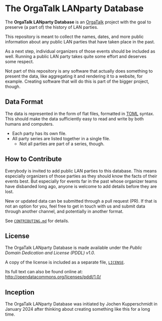 # The OrgaTalk LANparty Database

The **OrgaTalk LANparty Database** is an
[OrgaTalk](https://www.orgatalk.de/board/) project with the goal to
preserve (a part of) the history of LAN parties.

This repository is meant to collect the names, dates, and more public
information about any public LAN parties that have taken place in the
past.

As a next step, individual organizers of those events should be included
as well. Running a public LAN party takes quite some effort and deserves
some respect.

Not part of this repository is any software that actually does something
to present the data, like aggregating it and rendering it to a website,
for example. Creating software that will do this is part of the bigger
project, though.


## Data Format

The data is represented in the form of flat files, formatted in
[TOML](https://toml.io/) syntax. This should make the data sufficiently
easy to read and write by both humans and computers.

* Each party has its own file.
* All party series are listed together in a single file.
  * Not all parties are part of a series, though.


## How to Contribute

Everybody is invited to add public LAN parties to this database. This
means especially organizers of those parties as they should know the
facts of their events best. But especially for events far in the past
whose organizer teams have disbanded long ago, anyone is welcome to add
details before they are lost.

New or updated data can be submitted through a pull request (PR). If
that is not an option for you, feel free to get in touch with us and
submit data through another channel, and potentially in another format.

See [`CONTRIBUTING.md`](./CONTRIBUTING.md) for details.


## License

The OrgaTalk LANparty Database is made available under the *Public
Domain Dedication and License (PDDL) v1.0*.

A copy of the license is included as a separate file,
[`LICENSE`](./LICENSE).

Its full text can also be found online at:
http://opendatacommons.org/licenses/pddl/1.0/


## Inception

The OrgaTalk LANparty Database was initiated by Jochen Kupperschmidt in
January 2024 after thinking about creating something like this for a
long time.
